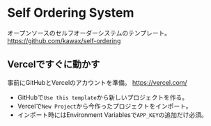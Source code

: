 # Self Ordering System

オープンソースのセルフオーダーシステムのテンプレート。  
https://github.com/kawax/self-ordering

## Vercelですぐに動かす
事前にGitHubとVercelのアカウントを準備。
https://vercel.com/

- GitHubで`Use this template`から新しいプロジェクトを作る。
- Vercelで`New Project`から今作ったプロジェクトをインポート。
- インポート時にはEnvironment Variablesで`APP_KEY`の追加だけ必須。
